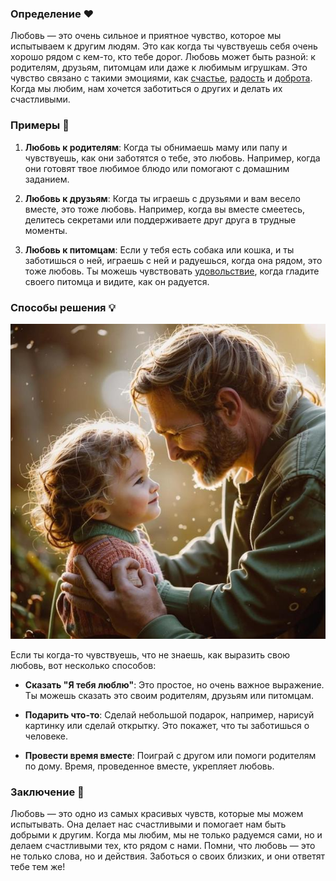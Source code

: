 ### Определение ❤️

Любовь — это очень сильное и приятное чувство, которое мы испытываем к другим людям. Это как когда ты чувствуешь себя очень хорошо рядом с кем-то, кто тебе дорог. Любовь может быть разной: к родителям, друзьям, питомцам или даже к любимым игрушкам. Это чувство связано с такими эмоциями, как [счастье](счастье.md), [радость](радость.md) и [доброта](доброта.md). Когда мы любим, нам хочется заботиться о других и делать их счастливыми.

### Примеры 🌟

1. **Любовь к родителям**: Когда ты обнимаешь маму или папу и чувствуешь, как они заботятся о тебе, это любовь. Например, когда они готовят твое любимое блюдо или помогают с домашним заданием.

2. **Любовь к друзьям**: Когда ты играешь с друзьями и вам весело вместе, это тоже любовь. Например, когда вы вместе смеетесь, делитесь секретами или поддерживаете друг друга в трудные моменты.

3. **Любовь к питомцам**: Если у тебя есть собака или кошка, и ты заботишься о ней, играешь с ней и радуешься, когда она рядом, это тоже любовь. Ты можешь чувствовать [удовольствие](удовольствие.md), когда гладите своего питомца и видите, как он радуется.

### Способы решения 💡



![Изображение любовь](любовь.jpg)



Если ты когда-то чувствуешь, что не знаешь, как выразить свою любовь, вот несколько способов:

- **Сказать "Я тебя люблю"**: Это простое, но очень важное выражение. Ты можешь сказать это своим родителям, друзьям или питомцам.
  
- **Подарить что-то**: Сделай небольшой подарок, например, нарисуй картинку или сделай открытку. Это покажет, что ты заботишься о человеке.

- **Провести время вместе**: Поиграй с другом или помоги родителям по дому. Время, проведенное вместе, укрепляет любовь.

### Заключение 🌈

Любовь — это одно из самых красивых чувств, которые мы можем испытывать. Она делает нас счастливыми и помогает нам быть добрыми к другим. Когда мы любим, мы не только радуемся сами, но и делаем счастливыми тех, кто рядом с нами. Помни, что любовь — это не только слова, но и действия. Заботься о своих близких, и они ответят тебе тем же!